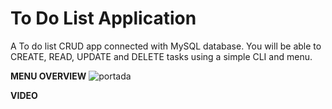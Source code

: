 # To Do List Application
A To do list CRUD app connected with MySQL database. You will be able to CREATE, READ, UPDATE and DELETE tasks using a simple CLI and menu.

**MENU OVERVIEW**
![portada](https://user-images.githubusercontent.com/71451124/213073504-f8862b8a-773f-46da-82f3-856d2e11f3c4.png)

**VIDEO**
